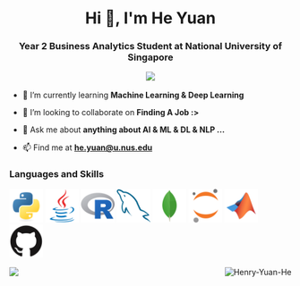 <h1 align="center">Hi 👋, I'm He Yuan</h1>

<h3 align="center">Year 2 Business Analytics Student at National University of Singapore</h3>

<p align="center"> 
  <img src="https://komarev.com/ghpvc/?username=Henry-Yuan-He"&style=plastic/> 
</p>




- 🌱 I’m currently learning **Machine Learning & Deep Learning**

- 👯 I’m looking to collaborate on **Finding A Job :>**

- 💬 Ask me about **anything about AI & ML & DL & NLP ...**

- 📫 Find me at **he.yuan@u.nus.edu**




### Languages and Skills

<p align="left">
  <img src="https://raw.githubusercontent.com/devicons/devicon/master/icons/python/python-original.svg" alt="python" width="60" height="60"/> 
  <img src="https://raw.githubusercontent.com/devicons/devicon/master/icons/java/java-original.svg" alt="java" width="60" height="60"/> 
  <img src="https://raw.githubusercontent.com/devicons/devicon/master/icons/r/r-original.svg" alt="r" width="60" height="60"/>
  <img src="https://raw.githubusercontent.com/devicons/devicon/master/icons/mysql/mysql-original.svg" alt="mysql"width="60" height="60"/> 
  <img src="https://raw.githubusercontent.com/devicons/devicon/master/icons/mongodb/mongodb-original.svg" alt="mongodb" width="60" height="60"/>
  <img src="https://raw.githubusercontent.com/devicons/devicon/master/icons/jupyter/jupyter-original.svg" alt="jupyter" width="60" height="60"/>
  <img src="https://raw.githubusercontent.com/devicons/devicon/master/icons/matlab/matlab-original.svg" alt="matlab" width="60" height="60"/>
  <img src="https://raw.githubusercontent.com/devicons/devicon/master/icons/github/github-original.svg" alt="maple" width="60" height="60"/>


</p>





<p>
  <img align="left" src="https://github-readme-stats.vercel.app/api/top-langs/?username=Henry-Yuan-He&langs_count=5&layout=compact alt="Henry-Yuan-He"/>
</p>





<p>&nbsp;<img align="right" src="https://github-readme-stats.vercel.app/api?username=Henry-Yuan-He&show_icons=true&theme=tokyonight" alt="Henry-Yuan-He" /></p>

